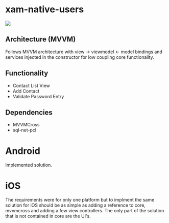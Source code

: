 # xam-native-users

![](https://www.iconsdb.com/icons/preview/tropical-blue/add-user-2-xxl.png)

## Architecture (MVVM)

Follows MVVM architecture with view -> viewmodel <- model bindings and services injected in the constructor for low coupling core functionality. 

## Functionality

- Contact List View
- Add Contact
- Validate Password Entry

## Dependencies

- MVVMCross
- sql-net-pcl

# Android

Implemented solution.

# iOS

The requirements were for only one platform but to implment the same solution for iOS should be as simple as adding a reference to core, mvvmcross and adding a few view controllers. The only part of the solution that is not contained in core are the UI's.




